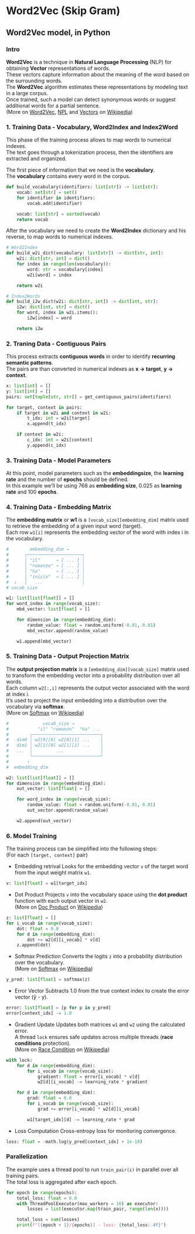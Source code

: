 # Word2Vec (Skip Gram)

## Word2Vec model, in Python

### Intro

**Word2Vec** is a technique in **Natural Language Processing** (NLP) for obtaining **Vector** representations of words.  
These vectors capture information about the meaning of the word based on the surrounding words.  
The **Word2Vec** algorithm estimates these representations by modeling text in a large corpus.  
Once trained, such a model can detect synonymous words or suggest additional words for a partial sentence.  
(More on [Word2Vec](https://en.wikipedia.org/wiki/Word2vec), [NPL](https://en.wikipedia.org/wiki/Natural_language_processing) and [Vectors](https://en.wikipedia.org/wiki/Vector_space) on [Wikipedia](https://en.wikipedia.org/))

### 1. Training Data - Vocabulary, Word2Index and Index2Word

This phase of the training process allows to map words to numerical indexes.  
The text goes through a tokenization process, then the identifiers are extracted and organized.

The first piece of information that we need is the **vocabulary**.  
The **vocabulary** contains every word in the corpus.

```python
def build_vocabulary(identifiers: list[str]) -> list[str]:
    vocab: set[str] = set()
    for identifier in identifiers:
        vocab.add(identifier)

    vocab: list[str] = sorted(vocab)
    return vocab
```

After the vocabulary we need to create the **Word2Index** dictionary and his reverse, to map words to numerical indexes.

```python
# Word2Index
def build_w2i_dict(vocabulary: list[str]) -> dict[str, int]:
    w2i: dict[str, int] = dict()
    for index in range(len(vocabulary)):
        word: str = vocabulary[index]
        w2i[word] = index

    return w2i

# Index2Words 
def build_i2w_dict(w2i: dict[str, int]) -> dict[int, str]:
    i2w: dict[int, str] = dict()
    for word, index in w2i.items():
        i2w[index] = word

    return i2w
```

### 2. Traning Data - Contiguous Pairs

This process extracts **contiguous words** in order to identify **recurring semantic patterns**.  
The pairs are than converted in numerical indexes as **x -> target**, **y -> context**.

```python
x: list[int] = []
y: list[int] = []
pairs: set[tuple[str, str]] = get_contiguous_pairs(identifiers)

for target, context in pairs:
    if target in w2i and context in w2i:
        t_idx: int = w2i[target]
        x.append(t_idx)

    if context in w2i:
        c_idx: int = w2i[context]
        y.append(c_idx)
```

### 3. Training Data - Model Parameters

At this point, model parameters such as the **embeddingsize**, the **learning rate** and the number of **epochs** should be defined.  
In this example we'll be using 768 as **embedding size**, 0.025 as **learning rate** and 100 **epochs**.

### 4. Training Data - Embedding Matrix

The **embedding matrix** or **w1** is a `[vocab_size][embedding_dim]` matrix used to retrieve the embedding of a given input word (target).  
Each row `w1[i]` represents the embedding vector of the word with index i in the vocabulary.

```python
#        embedding_dim →
#      ┌─────────────────────┐
#      │ "il"      → [ ... ] │
#      │ "romanzo" → [ ... ] │
#      │ "ha"      → [ ... ] │
#      │ "inizio"  → [ ... ] │
#  ↓   │   ...               │
# vocab_size

w1: list[list[float]] = []
for word_index in range(vocab_size):
    mbd_vector: list[float] = []

    for dimension in range(embedding_dim):
        random_value: float = random.uniform(-0.01, 0.01)
        mbd_vector.append(random_value)

    w1.append(mbd_vector)
```

### 5. Training Data - Output Projection Matrix

The **output projection matrix** is a `[embedding_dim][vocab_size]` matrix used to transform the embedding vector into a probability distribution over all words.  
Each column `w2[:,i]` represents the output vector associated with the word at index i.  
It’s used to project the input embedding into a distribution over the vocabulary via **softmax**.  
(More on [Softmax](https://en.wikipedia.org/wiki/Softmax_function) on [Wikipedia](https://en.wikipedia.org/))

```python
#             vocab_size →
#           "il" "romanzo"  "ha" ...
#        ┌──────────────────────────┐
#   dim0 │ w2[0][0] w2[0][1] ...    │
#   dim1 │ w2[1][0] w2[1][1] ...    │
#   ...  │         ...              │
#        └──────────────────────────┘
#       ↑
#  embedding_dim

w2: list[list[float]] = []
for dimension in range(embedding_dim):
    out_vector: list[float] = []

    for word_index in range(vocab_size):
        random_value: float = random.uniform(-0.01, 0.01)
        out_vector.append(random_value)

    w2.append(out_vector)
```

### 6. Model Training

The training process can be simplified into the following steps:  
(For each `[target, context]` pair)

- Embedding retrival
Looks for the embedding vector `v` of the target word from the input weight matrix `w1`.

```python
v: list[float] = w1[target_idx]
```

- Dot Product
Projects `v` into the vocabulary space using the **dot product** function with each output vector in `w2`.  
(More on [Doc Product](https://en.wikipedia.org/wiki/Dot_product) on [Wikipedia](https://en.wikipedia.org))

```python
z: list[float] = []
for i_vocab in range(vocab_size):
    dot: float = 0.0
    for d in range(embedding_dim):
        dot += w2[d][i_vocab] * v[d]
    z.append(dot)
```

- Softmax Prediction
Converts the logits `z` into a probability distribution over the vocabulary.  
(More on [Softmax](https://en.wikipedia.org/wiki/Softmax_function) on [Wikipedia](https://en.wikipedia.org))

```python
y_pred: list[float] = softmax(z)
```

- Error Vector
Subtracts 1.0 from the true context index to create the error vector (ŷ - y).

```python
error: list[float] = [p for p in y_pred]
error[context_idx] -= 1.0
```

- Gradient Update
Updates both matrices `w1` and `w2` using the calculated error.  
A thread `lock` ensures safe updates across multiple threads (**race conditions** protection).  
(More on [Race Condition](https://en.wikipedia.org/wiki/Race_condition) on [Wikipedia](https://en.wikipedia.org))

```python
with lock:
    for d in range(embedding_dim):
        for i_vocab in range(vocab_size):
            gradient: float = error[i_vocab] * v[d]
            w2[d][i_vocab] -= learning_rate * gradient

    for d in range(embedding_dim):
        grad: float = 0.0
        for i_vocab in range(vocab_size):
            grad += error[i_vocab] * w2[d][i_vocab]

        w1[target_idx][d] -= learning_rate * grad
```

- Loss Computation
Cross-entropy loss for monitoring convergence.

```python
loss: float = -math.log(y_pred[context_idx] + 1e-10)
```

### Parallelization

The example uses a thread pool to run `train_pair(i)` in parallel over all training pairs.  
The total loss is aggregated after each epoch.

```python
for epoch in range(epochs):
    total_loss: float = 0.0
    with ThreadPoolExecutor(max_workers = 16) as executor:
        losses = list(executor.map(train_pair, range(len(x))))

    total_loss = sum(losses)
    print(f"[{epoch + 1}/{epochs}] - loss: {total_loss:.4f}")
```

